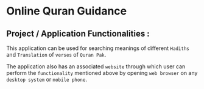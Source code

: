 <p align="center">
  <img alt="" style="{max-height: 50px}" src="./images/banner.png">
</p>

# Online Quran Guidance

## Project / Application Functionalities :

This application can be used for searching meanings of different `Hadiths` and `Translation` of `verses` of `Quran Pak`. 

The application also has an associated `website` through which user can perform the `functionality` mentioned above by opening `web browser` on any `desktop system` or `mobile phone`.
